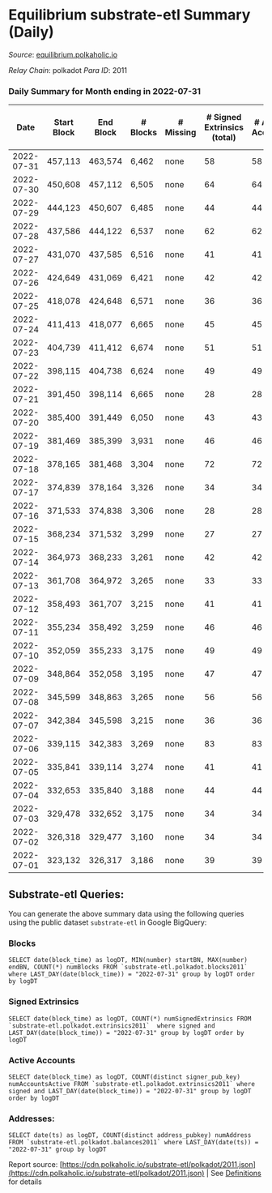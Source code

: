 # Equilibrium substrate-etl Summary (Daily)

_Source_: [equilibrium.polkaholic.io](https://equilibrium.polkaholic.io)

*Relay Chain*: polkadot
*Para ID*: 2011



### Daily Summary for Month ending in 2022-07-31


| Date | Start Block | End Block | # Blocks | # Missing | # Signed Extrinsics (total) | # Active Accounts | # Addresses with Balances | # Events | # Transfers | # XCM Transfers In | # XCM Transfers Out |
| ---- | ----------- | --------- | -------- | --------- | --------------------------- | ----------------- | ------------------------- | -------- | ----------- | ------------------ | ------------------- |
| 2022-07-31 | 457,113 | 463,574 | 6,462 | none  | 58 | 58 | 7,289 | 146,748 |   |   |   |
| 2022-07-30 | 450,608 | 457,112 | 6,505 | none  | 64 | 64 | 7,288 | 147,713 |   |   |   |
| 2022-07-29 | 444,123 | 450,607 | 6,485 | none  | 44 | 44 | 7,282 | 147,214 |   |   |   |
| 2022-07-28 | 437,586 | 444,122 | 6,537 | none  | 62 | 62 | 7,278 | 148,448 |   |   |   |
| 2022-07-27 | 431,070 | 437,585 | 6,516 | none  | 41 | 41 | 7,276 | 147,899 |   |   |   |
| 2022-07-26 | 424,649 | 431,069 | 6,421 | none  | 42 | 42 | 7,276 | 109,743 |   |   |   |
| 2022-07-25 | 418,078 | 424,648 | 6,571 | none  | 36 | 36 | 7,402 | 20,393 |   |   |   |
| 2022-07-24 | 411,413 | 418,077 | 6,665 | none  | 45 | 45 | 4,019 | 13,558 |   |   |   |
| 2022-07-23 | 404,739 | 411,412 | 6,674 | none  | 51 | 51 | 4,012 | 13,573 |   |   |   |
| 2022-07-22 | 398,115 | 404,738 | 6,624 | none  | 49 | 49 | 4,004 | 13,465 |   |   |   |
| 2022-07-21 | 391,450 | 398,114 | 6,665 | none  | 28 | 28 | 4,002 | 13,479 |   |   |   |
| 2022-07-20 | 385,400 | 391,449 | 6,050 | none  | 43 | 43 | 3,995 | 12,295 |   |   |   |
| 2022-07-19 | 381,469 | 385,399 | 3,931 | none  | 46 | 46 | 3,988 | 8,069 |   |   |   |
| 2022-07-18 | 378,165 | 381,468 | 3,304 | none  | 72 | 72 | 3,980 | 6,887 |   |   |   |
| 2022-07-17 | 374,839 | 378,164 | 3,326 | none  | 34 | 34 | 3,966 | 6,813 |   |   |   |
| 2022-07-16 | 371,533 | 374,838 | 3,306 | none  | 28 | 28 | 3,960 | 6,751 |   |   |   |
| 2022-07-15 | 368,234 | 371,532 | 3,299 | none  | 27 | 27 | 3,954 | 6,718 |   |   |   |
| 2022-07-14 | 364,973 | 368,233 | 3,261 | none  | 42 | 42 | 3,950 | 6,723 |   |   |   |
| 2022-07-13 | 361,708 | 364,972 | 3,265 | none  | 33 | 33 | 3,942 | 6,668 |   |   |   |
| 2022-07-12 | 358,493 | 361,707 | 3,215 | none  | 41 | 41 | 3,938 | 6,599 |   |   |   |
| 2022-07-11 | 355,234 | 358,492 | 3,259 | none  | 46 | 46 | 3,933 | 6,742 |   |   |   |
| 2022-07-10 | 352,059 | 355,233 | 3,175 | none  | 49 | 49 | 3,924 | 6,573 |   |   |   |
| 2022-07-09 | 348,864 | 352,058 | 3,195 | none  | 47 | 47 | 3,912 | 6,582 |   |   |   |
| 2022-07-08 | 345,599 | 348,863 | 3,265 | none  | 56 | 56 | 3,903 | 6,787 |   |   |   |
| 2022-07-07 | 342,384 | 345,598 | 3,215 | none  | 36 | 36 | 3,894 | 6,585 |   |   |   |
| 2022-07-06 | 339,115 | 342,383 | 3,269 | none  | 83 | 83 | 3,885 | 6,825 |   |   |   |
| 2022-07-05 | 335,841 | 339,114 | 3,274 | none  | 41 | 41 | 3,869 | 6,733 |   |   |   |
| 2022-07-04 | 332,653 | 335,840 | 3,188 | none  | 44 | 44 | 3,863 | 6,575 |   |   |   |
| 2022-07-03 | 329,478 | 332,652 | 3,175 | none  | 34 | 34 | 3,857 | 6,514 |   |   |   |
| 2022-07-02 | 326,318 | 329,477 | 3,160 | none  | 34 | 34 | 3,852 | 6,484 |   |   |   |
| 2022-07-01 | 323,132 | 326,317 | 3,186 | none  | 39 | 39 | 3,844 | 6,560 |   |   |   |

## Substrate-etl Queries:
You can generate the above summary data using the following queries using the public dataset `substrate-etl` in Google BigQuery:


### Blocks
```
SELECT date(block_time) as logDT, MIN(number) startBN, MAX(number) endBN, COUNT(*) numBlocks FROM `substrate-etl.polkadot.blocks2011`  where LAST_DAY(date(block_time)) = "2022-07-31" group by logDT order by logDT
```


### Signed Extrinsics
```
SELECT date(block_time) as logDT, COUNT(*) numSignedExtrinsics FROM `substrate-etl.polkadot.extrinsics2011`  where signed and LAST_DAY(date(block_time)) = "2022-07-31" group by logDT order by logDT
```


### Active Accounts
```
SELECT date(block_time) as logDT, COUNT(distinct signer_pub_key) numAccountsActive FROM `substrate-etl.polkadot.extrinsics2011` where signed and LAST_DAY(date(block_time)) = "2022-07-31" group by logDT order by logDT
```


### Addresses:
```
SELECT date(ts) as logDT, COUNT(distinct address_pubkey) numAddress FROM `substrate-etl.polkadot.balances2011` where LAST_DAY(date(ts)) = "2022-07-31" group by logDT
```



Report source: [https://cdn.polkaholic.io/substrate-etl/polkadot/2011.json](https://cdn.polkaholic.io/substrate-etl/polkadot/2011.json) | See [Definitions](/DEFINITIONS.md) for details
